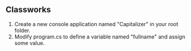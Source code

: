 ## Classworks
1. Create a new console application named "Capitalizer" in your root folder.
2. Modify program.cs to define a variable named "fullname" and assign some value.